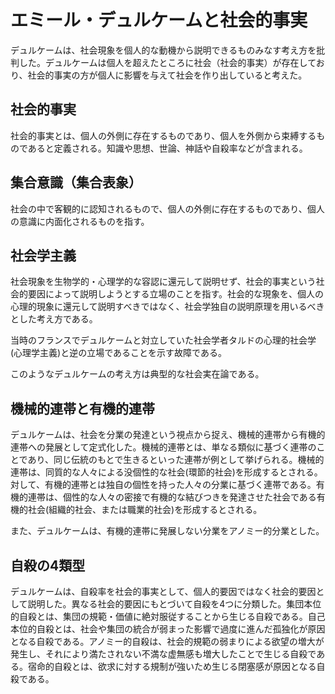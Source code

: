 # エミール・デュルケームと社会的事実

デュルケームは、社会現象を個人的な動機から説明できるものみなす考え方を批判した。デュルケームは個人を超えたところに社会（社会的事実）が存在しており、社会的事実の方が個人に影響を与えて社会を作り出していると考えた。

## 社会的事実

社会的事実とは、個人の外側に存在するものであり、個人を外側から束縛するものであると定義される。知識や思想、世論、神話や自殺率などが含まれる。

## 集合意識（集合表象）

社会の中で客観的に認知されるもので、個人の外側に存在するものであり、個人の意識に内面化されるものを指す。

## 社会学主義

社会現象を生物学的・心理学的な容認に還元して説明せず、社会的事実という社会的要因によって説明しようとする立場のことを指す。社会的な現象を、個人の心理的現象に還元して説明すべきではなく、社会学独自の説明原理を用いるべきとした考え方である。

当時のフランスでデュルケームと対立していた社会学者タルドの心理的社会学(心理学主義)と逆の立場であることを示す故障である。

このようなデュルケームの考え方は典型的な社会実在論である。

## 機械的連帯と有機的連帯

デュルケームは、社会を分業の発達という視点から捉え、機械的連帯から有機的連帯への発展として定式化した。機械的連帯とは、単なる類似に基づく連帯のことであり、同じ伝統のもとで生きるといった連帯が例として挙げられる。機械的連帯は、同質的な人々による没個性的な社会(環節的社会)を形成するとされる。対して、有機的連帯とは独自の個性を持った人々の分業に基づく連帯である。有機的連帯は、個性的な人々の密接で有機的な結びつきを発達させた社会である有機的社会(組織的社会、または職業的社会)を形成するとされる。

また、デュルケームは、有機的連帯に発展しない分業をアノミー的分業とした。

## 自殺の4類型

デュルケームは、自殺率を社会的事実として、個人的要因ではなく社会的要因として説明した。異なる社会的要因にもとづいて自殺を4つに分類した。集団本位的自殺とは、集団の規範・価値に絶対服従することから生じる自殺である。自己本位的自殺とは、社会や集団の統合が弱まった影響で過度に進んだ孤独化が原因となる自殺である。アノミー的自殺は、社会的規範の弱まりによる欲望の増大が発生し、それにより満たされない不満な虚無感も増大したことで生じる自殺である。宿命的自殺とは、欲求に対する規制が強いため生じる閉塞感が原因となる自殺である。
